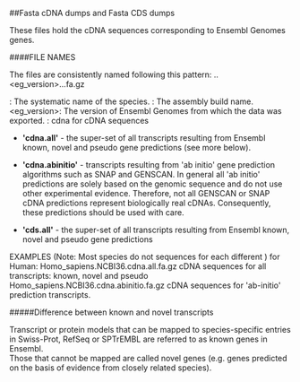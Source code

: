 
##Fasta cDNA dumps and Fasta CDS dumps

These files hold the cDNA sequences corresponding to Ensembl Genomes genes.

####FILE NAMES

The files are consistently named following this pattern:
<species>.<assembly>.<eg_version>.<sequence type>.<status>.fa.gz

<species>: The systematic name of the species. 
<assembly>: The assembly build name.
<eg_version>: The version of Ensembl Genomes from which the data was exported.
<sequence type>: cdna for cDNA sequences
<status>

 -  **'cdna.all'** - the super-set of all transcripts resulting from 
     Ensembl known, novel and pseudo gene predictions (see more below).
     
 - **'cdna.abinitio'** - transcripts resulting from 'ab initio' gene prediction 
     algorithms such as SNAP and GENSCAN. In general all 'ab initio' 
     predictions are solely based on the genomic sequence and do not 
     use other experimental evidence. Therefore, not all GENSCAN or SNAP 
     cDNA predictions represent biologically real cDNAs. 
     Consequently, these predictions should be used with care.
     
  -  **'cds.all'** - the super-set of all transcripts resulting from 
     Ensembl known, novel and pseudo gene predictions 


EXAMPLES  (Note: Most species do not sequences for each different <status>)
  for Human:
    Homo_sapiens.NCBI36.cdna.all.fa.gz
      cDNA sequences for all transcripts: known, novel and pseudo
    Homo_sapiens.NCBI36.cdna.abinitio.fa.gz
      cDNA sequences for 'ab-initio' prediction transcripts.

#####Difference between known and novel transcripts

Transcript or protein models that can be mapped to species-specific entries 
in Swiss-Prot, RefSeq or SPTrEMBL are referred to as known genes in Ensembl.  
Those that cannot be mapped are called novel genes (e.g. genes predicted on 
the basis of evidence from closely related species).









